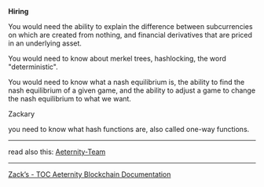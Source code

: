 **Hiring**

You would need the ability to explain the difference between subcurrencies
on which are created from nothing, and financial derivatives that are priced
in an underlying asset.

You would need to know about merkel trees, hashlocking, the word "deterministic".

You would need to know what a nash equilibrium is, the ability to find the 
nash equilibrium of a given game, and the ability to adjust a game to 
change the nash equilibrium to what we want.

Zackary

you need to know what hash functions are, also called one-way functions.

***
read also this: [Aeternity-Team](Aeternity-Team)
***
[Zack’s - TOC Aeternity Blockchain Documentation](Zack_Docs_TOC)